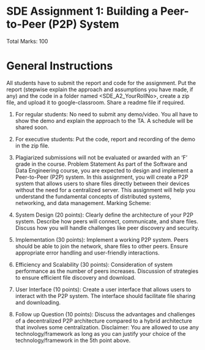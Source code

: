 # SDE Assignment 1: Building a Peer-to-Peer (P2P) System

Total Marks: 100

# General Instructions
All students have to submit the report and code for the assignment. Put the report (stepwise
explain the approach and assumptions you have made, if any) and the code in a folder named
<SDE_A2_YourRollNo>, create a zip file, and upload it to google-classroom. Share a readme file
if required.
1. For regular students: No need to submit any demo/video. You all have to show the demo and
explain the approach to the TA. A schedule will be shared soon.
2. For executive students: Put the code, report and recording of the demo in the zip file.
3. Plagiarized submissions will not be evaluated or awarded with an ‘F’ grade in the course.
Problem Statement
As part of the Software and Data Engineering course, you are expected to design and
implement a Peer-to-Peer (P2P) system. In this assignment, you will create a P2P
system that allows users to share files directly between their devices without the need
for a centralized server. This assignment will help you understand the fundamental
concepts of distributed systems, networking, and data management.
Marking Scheme:
1. System Design (20 points):
Clearly define the architecture of your P2P system.
Describe how peers will connect, communicate, and share files.
Discuss how you will handle challenges like peer discovery and security.
2. Implementation (30 points):
Implement a working P2P system.
Peers should be able to join the network, share files to other peers.
Ensure appropriate error handling and user-friendly interactions.
3. Efficiency and Scalability (30 points):
Consideration of system performance as the number of peers increases.
Discussion of strategies to ensure efficient file discovery and download.

4. User Interface (10 points):
Create a user interface that allows users to interact with the P2P system.
The interface should facilitate file sharing and downloading.
5. Follow up Question (10 points):
Discuss the advantages and challenges of a decentralized P2P architecture compared
to a hybrid architecture that involves some centralization.
Disclaimer: You are allowed to use any technology/framework as long as you can justify
your choice of the technology/framework in the 5th point above.

